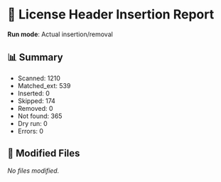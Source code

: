 # 📝 License Header Insertion Report

**Run mode**: Actual insertion/removal

## 📊 Summary
- Scanned: 1210
- Matched_ext: 539
- Inserted: 0
- Skipped: 174
- Removed: 0
- Not found: 365
- Dry run: 0
- Errors: 0

## 📁 Modified Files
_No files modified._
